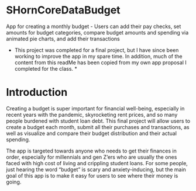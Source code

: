 # SHornCoreDataBudget
App for creating a monthly budget - Users can add their pay checks, set amounts for budget categories, compare budget amounts and spending via animated pie charts, and add their transactions
* This project was completed for a final project, but I have since been working to improve the app in my spare time. In addition, much of the content from this readMe has been copied from my own app proposal I completed for the class.   *
# Introduction
Creating a budget is super important for financial well-being,  especially in recent years with the pandemic, skyrocketing rent prices, and so many people burdened with student loan debt. This final project will allow users to create a budget each month, submit all their purchases and transactions, as well as visualize and compare their budget distribution and their actual spending.

The app is targeted towards anyone who needs to get their finances in order, especially for millennials and gen Z’ers who are usually the ones faced with high cost of living and crippling student loans. For some people, just hearing the word “budget” is scary and anxiety-inducing, but the main goal of this app is to make it easy for users to see where their money is going.


